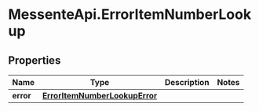 # MessenteApi.ErrorItemNumberLookup

## Properties

Name | Type | Description | Notes
------------ | ------------- | ------------- | -------------
**error** | [**ErrorItemNumberLookupError**](ErrorItemNumberLookupError.md) |  | 


